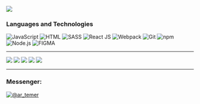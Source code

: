 ![](https://au.digicobbler.com/wp-content/uploads/2018/12/netacol_api_anim.gif)
### Languages and Technologies
![JavaScript](https://img.shields.io/badge/-JavaScript-090909?style=for-the-badge&logo=JavaScript)
![HTML](https://img.shields.io/badge/-HTML-090909?style=for-the-badge&logo=html5)
![SASS](https://img.shields.io/badge/-SASS-090909?style=for-the-badge&logo=sass)
![React JS](https://img.shields.io/badge/-React-090909?style=for-the-badge&logo=React)
![Webpack](https://img.shields.io/badge/-Webpack-090909?style=for-the-badge&logo=Webpack)
![Git](https://img.shields.io/badge/-git-090909?style=for-the-badge&logo=git)
![npm](https://img.shields.io/badge/-npm-090909?style=for-the-badge&logo=npm)
![Node.js](https://img.shields.io/badge/-node.js-090909?style=for-the-badge&logo=Node.js)
![FIGMA](https://img.shields.io/badge/-FIGMA-090909?style=for-the-badge&logo=FIGMA)
____
![](http://github-profile-summary-cards.vercel.app/api/cards/profile-details?username=hamelons&theme=tokyonight)
![](http://github-profile-summary-cards.vercel.app/api/cards/stats?username=hamelons&theme=tokyonight)
![](http://github-profile-summary-cards.vercel.app/api/cards/productive-time?username=hamelons&theme=tokyonight&utcOffset=8)
![](http://github-profile-summary-cards.vercel.app/api/cards/repos-per-language?username=hamelons&theme=tokyonight)
![](http://github-profile-summary-cards.vercel.app/api/cards/most-commit-language?username=hamelons&theme=tokyonight)
____

### **Messenger**:

<div id="badges">
  <a href="https://t.me/ar_temer">
    <img src="https://img.shields.io/badge/Telegram-blue?logo=telegram&logoColor=white&style=for-the-badge" alt="@ar_temer"/>
  </a>
</div>
